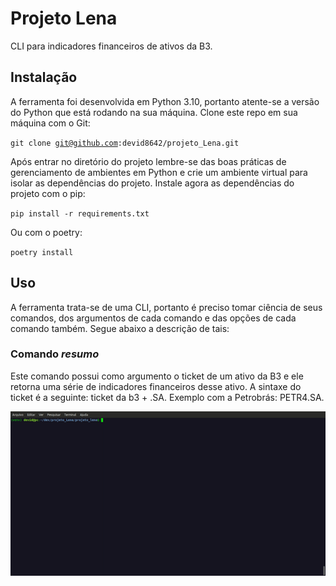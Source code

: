 # Projeto Lena
CLI para indicadores financeiros de ativos da B3. 

## Instalação
A ferramenta foi desenvolvida em Python 3.10, portanto atente-se a versão do Python que está rodando na sua máquina. Clone este repo em sua máquina com o Git:

<code>git clone git@github.com:devid8642/projeto_Lena.git</code>

Após entrar no diretório do projeto lembre-se das boas práticas de gerenciamento de ambientes em Python e crie um ambiente virtual para isolar as dependências do projeto. Instale agora as dependências do projeto com o pip:

<code>pip install -r requirements.txt</code>

Ou com o poetry:

<code>poetry install</code>

## Uso
A ferramenta trata-se de uma CLI, portanto é preciso tomar ciência de seus comandos, dos argumentos de cada comando e das opções de cada comando também. Segue abaixo a descrição de tais:

### Comando <i>resumo</i>
Este comando possui como argumento o ticket de um ativo da B3 e ele retorna uma série de indicadores financeiros desse ativo. A sintaxe do ticket é a seguinte: ticket da b3 + .SA. Exemplo com a Petrobrás: PETR4.SA.

![](assests/demo.gif)

